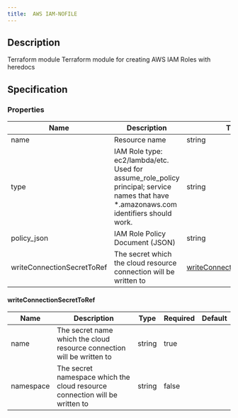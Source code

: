 ```yaml
---
title:  AWS IAM-NOFILE
---
```


## Description

Terraform module Terraform module for creating AWS IAM Roles with heredocs

## Specification


### Properties

 Name | Description | Type | Required | Default 
 ------------ | ------------- | ------------- | ------------- | ------------- 
 name | Resource name | string | true |  
 type | IAM Role type: ec2/lambda/etc. Used for assume_role_policy principal; service names that have *.amazonaws.com identifiers should work. | string | true |  
 policy_json | IAM Role Policy Document (JSON) | string | true |  
 writeConnectionSecretToRef | The secret which the cloud resource connection will be written to | [writeConnectionSecretToRef](#writeConnectionSecretToRef) | false |  


#### writeConnectionSecretToRef

 Name | Description | Type | Required | Default 
 ------------ | ------------- | ------------- | ------------- | ------------- 
 name | The secret name which the cloud resource connection will be written to | string | true |  
 namespace | The secret namespace which the cloud resource connection will be written to | string | false |  
